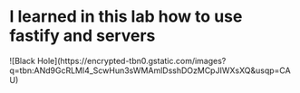 <h1>I learned in this lab how to use fastify and servers</h1>
![Black Hole](https://encrypted-tbn0.gstatic.com/images?q=tbn:ANd9GcRLMl4_ScwHun3sWMAmlDsshDOzMCpJIWXsXQ&usqp=CAU)
